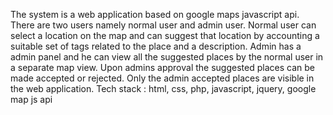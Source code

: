 The system is a web application based on google maps javascript api. There are two users namely normal user and admin user. Normal user can select a location on the map and can suggest that location by accounting a suitable set of tags related to the place and a description. Admin has a admin panel and he can view all the suggested places by the normal user in a separate map view. Upon admins approval the suggested places can be made accepted or rejected. Only the admin accepted places are visible in the web application.
Tech stack : html, css, php, javascript, jquery, google map js api
